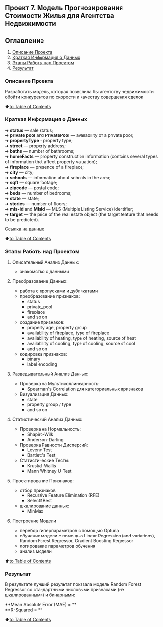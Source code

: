 ## **Проект 7. Модель Прогнозирования Стоимости Жилья для Агентства Недвижимости**

## Оглавление
1. [Описание Проекта](README.md#описание-проекта)
2. [Краткая Информация о Данных](README.md#краткая-информация-о-даннык)
3. [Этапы Работы над Проектом](README.md#этапы-работы-над-проектом)
4. [Результат](README.md#результат)


### Описание Проекта

Разработать модель, которая позволила бы агентству недвижимости обойти конкурентов по скорости и качеству совершения сделок


:arrow_up:[to Table of Contents](README.md#оглавление)


### Краткая Информация о Данных

➔ **status** — sale status; \
➔ **private pool** and **PrivatePool** — availability of a private pool; \
➔ **propertyType** - property type; \
➔ **street** — property address; \
➔ **baths** — number of bathrooms; \
➔ **homeFacts** — property construction information (contains several types of information that affect property valuation); \
➔ **fireplace** — presence of a fireplace; \
➔ **city** — city; \
➔ **schools** — information about schools in the area; \
➔ **sqft** — square footage; \
➔ **zipcode** — postal code; \
➔ **beds** — number of bedrooms; \
➔ **state** — state; \
➔ **stories** — number of floors; \
➔ **mls-id** and **MlsId** — MLS (Multiple Listing Service) identifier; \
➔ **target** — the price of the real estate object (the target feature that needs to be predicted).

[Ссылка на данные](https://drive.google.com/file/d/11-ZNNIdcQ7TbT8Y0nsQ3Q0eiYQP__NIW/view)

:arrow_up:[to Table of Contents](README.md#оглавление)


### Этапы Работы над Проектом

1. Описательный Анализ Данных:
   - знакомство с данными

2. Преобразование Данных:
   - работа с пропусками и дубликатами
   - преобразование признаков:
      - status
      - private_pool
      - fireplace
      - and so on
   - создание признаков:
      - property age, property group
      - availability of fireplace, type of fireplace
      - availability of heating, type of heating, source of heat
      - availability of cooling, type of cooling, source of cool
      - and so on
   - кодировка признаков:
      - binary
      - label encoding

3. Разведывательный Анализ Данных:
   - Проверка на Мультиколлинеарность:
      - Spearman's Correlation для категориальных признаков
   - Визуализация Данных:
      - state
      - property group / type
      - and so on

4. Статистический Анализ Данных:
   - Проверка на Нормальность:
      - Shapiro-Wilk
      - Anderson-Darling
   - Проверка Равности Дисперсий:
      - Levene Test
      - Bartlett's Test
   - Статистические Тесты:
      - Kruskal-Wallis
      - Mann Whitney U-Test

5. Проектирование Признаков:
   - отбор признаков
      - Recursive Feature Elimination (RFE)
      - SelectKBest
   - шкалирование данных:
      - MinMax

6. Построение Модели
   - перебор гиперпараметров с помощью Optuna
   - обучение модели с помощью Linear Regression (and variations), Random Forest Regressor, Gradient Boosting Regressor
   - логирование параметров обучения
   - анализ модели


:arrow_up:[to Table of Contents](README.md#оглавление)


### Результат
В результате лучший результат показала модель Random Forest Regressor со стандартными числовыми признаками (не шкалированными) и бинарными:

**Mean Absolute Error (MAE) = ** \
**R-Squared = **


:arrow_up:[to Table of Contents](README.md#оглавление)
